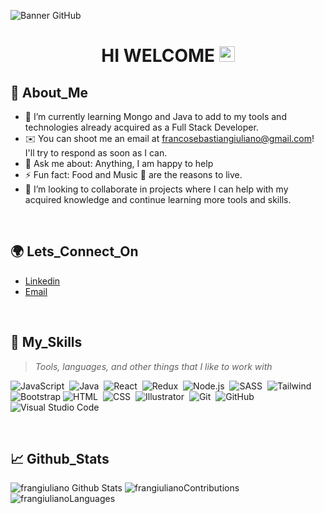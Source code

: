 ![Banner GitHub](https://user-images.githubusercontent.com/102323618/192578821-d2cc044d-d3d9-4b78-990a-a85ee9e51a1f.jpg)

<h1 align="center">
HI WELCOME <img src="https://media.giphy.com/media/hvRJCLFzcasrR4ia7z/giphy.gif" width="25">
</h1>

## 🤵 About_Me

- 🌱 I’m currently learning Mongo and Java to add to my tools and technologies already acquired as a Full Stack Developer.
- ✉️ You can shoot me an email at francosebastiangiuliano@gmail.com! I'll try to respond as soon as I can.
- 💬 Ask me about: Anything, I am happy to help
- ⚡ Fun fact: Food and Music 🎵 are the reasons to live.
- 👯 I’m looking to collaborate in projects where I can help with my acquired knowledge and continue learning more tools and skills.

<br/>

## 🌍 Lets_Connect_On

- [Linkedin](https://www.linkedin.com/in/francosebastiangiuliano/)
- [Email](francosebastiangiuliano@gmail.com)

<br/>

## 🚀 My_Skills

> _Tools, languages, and other things that I like to work with_

![JavaScript](https://img.shields.io/badge/-JavaScript-05122A?style=flat&logo=javascript)&nbsp;
![Java](https://img.shields.io/badge/-Java-05122A?style=flat&logo=Java&logoColor=FFA518)&nbsp;
![React](https://img.shields.io/badge/-React-05122A?style=flat&logo=react)&nbsp;
![Redux](https://img.shields.io/badge/Redux-05122A?style=flat&logo=redux)&nbsp;
![Node.js](https://img.shields.io/badge/-Node.js-05122A?style=flat&logo=node.js)&nbsp;
![SASS](https://img.shields.io/badge/Sass-05122A?style=flat&logo=sass)&nbsp;
![Tailwind](https://img.shields.io/badge/Tailwind_CSS-05122A?style=flat&logo=tailwind-css) 
![Bootstrap](https://img.shields.io/badge/-Bootstrap-05122A?style=flat&logo=bootstrap&logoColor=563D7C)
![HTML](https://img.shields.io/badge/-HTML-05122A?style=flat&logo=HTML5)&nbsp;
![CSS](https://img.shields.io/badge/-CSS-05122A?style=flat&logo=CSS3&logoColor=1572B6)&nbsp;
![Illustrator](https://img.shields.io/badge/-Illustrator-05122A?style=flat&logo=adobe-illustrator)&nbsp;
![Git](https://img.shields.io/badge/-Git-05122A?style=flat&logo=git)&nbsp;
![GitHub](https://img.shields.io/badge/-GitHub-05122A?style=flat&logo=github)&nbsp;
![Visual Studio Code](https://img.shields.io/badge/-Visual%20Studio%20Code-05122A?style=flat&logo=visual-studio-code&logoColor=007ACC)&nbsp;

<br/>

## 📈 Github_Stats

<img src="https://github-readme-stats-eight-theta.vercel.app/api?username=frangiuliano&show_icons=true&theme=algolia&include_all_commits=true&count_private=true&title_color=F39200&icon_color=F39200&bg_color=0D1117" alt="frangiuliano Github Stats"/>

<img src="https://github-readme-streak-stats.herokuapp.com/?user=frangiuliano&theme=dark&background=0d1117&date_format=M%20j%5B%2C%20Y%5D" alt="frangiulianoContributions">

<img src="https://github-readme-stats.vercel.app/api/top-langs/?username=frangiuliano&layout=compact&theme=dark&bg_color=0D1117" alt="frangiulianoLanguages">

<br>
